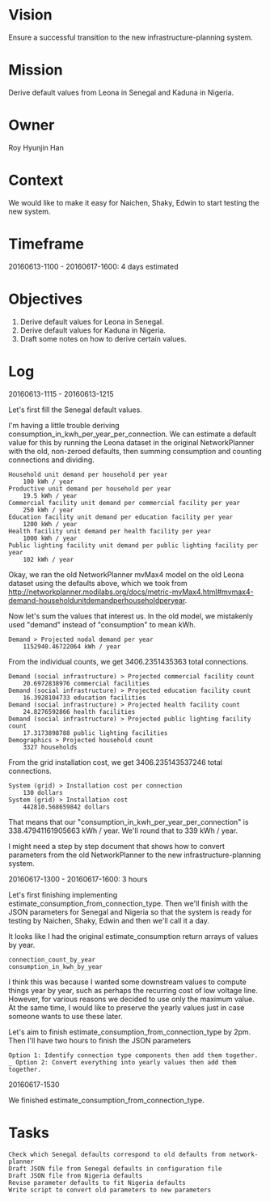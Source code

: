 # Vision
Ensure a successful transition to the new infrastructure-planning system.

# Mission
Derive default values from Leona in Senegal and Kaduna in Nigeria.

# Owner
Roy Hyunjin Han

# Context
We would like to make it easy for Naichen, Shaky, Edwin to start testing the new system.

# Timeframe
20160613-1100 - 20160617-1600: 4 days estimated

# Objectives
1. Derive default values for Leona in Senegal.
2. Derive default values for Kaduna in Nigeria.
3. Draft some notes on how to derive certain values.

# Log
20160613-1115 - 20160613-1215

Let's first fill the Senegal default values.

I'm having a little trouble deriving consumption_in_kwh_per_year_per_connection. We can estimate a default value for this by running the Leona dataset in the original NetworkPlanner with the old, non-zeroed defaults, then summing consumption and counting connections and dividing.

    Household unit demand per household per year
        100 kWh / year
    Productive unit demand per household per year
        19.5 kWh / year
    Commercial facility unit demand per commercial facility per year
        250 kWh / year
    Education facility unit demand per education facility per year
        1200 kWh / year
    Health facility unit demand per health facility per year
        1000 kWh / year
    Public lighting facility unit demand per public lighting facility per year
        102 kWh / year

Okay, we ran the old NetworkPlanner mvMax4 model on the old Leona dataset using the defaults above, which we took from http://networkplanner.modilabs.org/docs/metric-mvMax4.html#mvmax4-demand-householdunitdemandperhouseholdperyear.

Now let's sum the values that interest us. In the old model, we mistakenly used "demand" instead of "consumption" to mean kWh.

    Demand > Projected nodal demand per year
        1152940.46722064 kWh / year

From the individual counts, we get 3406.2351435363 total connections.

    Demand (social infrastructure) > Projected commercial facility count
        20.6972838976 commercial facilities
    Demand (social infrastructure) > Projected education facility count
        16.3928104733 education facilities
    Demand (social infrastructure) > Projected health facility count
        24.8276592866 health facilities
    Demand (social infrastructure) > Projected public lighting facility count
        17.3173898788 public lighting facilities
    Demographics > Projected household count
        3327 households

From the grid installation cost, we get 3406.235143537246 total connections.

    System (grid) > Installation cost per connection
        130 dollars
    System (grid) > Installation cost
        442810.568659842 dollars

That means that our "consumption_in_kwh_per_year_per_connection" is 338.47941161905663 kWh / year. We'll round that to 339 kWh / year.

I might need a step by step document that shows how to convert parameters from the old NetworkPlanner to the new infrastructure-planning system.

20160617-1300 - 20160617-1600: 3 hours

Let's first finishing implementing estimate_consumption_from_connection_type. Then we'll finish with the JSON parameters for Senegal and Nigeria so that the system is ready for testing by Naichen, Shaky, Edwin and then we'll call it a day.

It looks like I had the original estimate_consumption return arrays of values by year.

    connection_count_by_year
    consumption_in_kwh_by_year

I think this was because I wanted some downstream values to compute things year by year, such as perhaps the recurring cost of low voltage line. However, for various reasons we decided to use only the maximum value. At the same time, I would like to preserve the yearly values just in case someone wants to use these later.

Let's aim to finish estimate_consumption_from_connection_type by 2pm. Then I'll have two hours to finish the JSON parameters

    Option 1: Identify connection type components then add them together.
    _ Option 2: Convert everything into yearly values then add them together.

20160617-1530

We finished estimate_consumption_from_connection_type.

# Tasks

    Check which Senegal defaults correspond to old defaults from network-planner
    Draft JSON file from Senegal defaults in configuration file
    Draft JSON file from Nigeria defaults
    Revise parameter defaults to fit Nigeria defaults
    Write script to convert old parameters to new parameters
